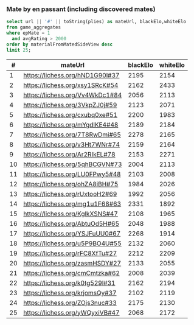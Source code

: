 ### Mate by en passant (including discovered mates)
```sql
select url || '#' || toString(plies) as mateUrl, blackElo,whiteElo
from game_aggregates
where epMate = 1
  and avgRating > 2000
order by materialFromMatedSideView desc
limit 25;
```

| #  | mateUrl                         | blackElo | whiteElo | 
|----|---------------------------------|----------|----------| 
| 1  | https://lichess.org/hND1G90l#37 | 2195     | 2154     | 
| 2  | https://lichess.org/xsy1SRcK#54 | 2162     | 2433     | 
| 3  | https://lichess.org/Vv4WkDc1#84 | 2056     | 2113     | 
| 4  | https://lichess.org/3VkpZJ0j#59 | 2123     | 2071     | 
| 5  | https://lichess.org/cxubq0xe#51 | 2200     | 1983     | 
| 6  | https://lichess.org/mYgdlKE4#48 | 2189     | 2184     | 
| 7  | https://lichess.org/7T8RwDmi#65 | 2278     | 2165     | 
| 8  | https://lichess.org/v3Ht7WNr#74 | 2159     | 2164     | 
| 9  | https://lichess.org/Ar2RIkEL#78 | 2153     | 2271     | 
| 10 | https://lichess.org/5qhBCGVN#73 | 2004     | 2113     | 
| 11 | https://lichess.org/LU0FPwy5#48 | 2103     | 2008     | 
| 12 | https://lichess.org/ohZA8iBH#75 | 1984     | 2026     | 
| 13 | https://lichess.org/rUxtooH2#69 | 1992     | 2056     | 
| 14 | https://lichess.org/mg1u1F68#63 | 2331     | 1892     | 
| 15 | https://lichess.org/KglkXSNS#47 | 2108     | 1965     | 
| 16 | https://lichess.org/AbtuOd5H#65 | 2048     | 1988     | 
| 17 | https://lichess.org/YSJFuUU0#67 | 2268     | 1914     | 
| 18 | https://lichess.org/u5P9BO4U#55 | 2132     | 2060     | 
| 19 | https://lichess.org/rFC8XfTu#27 | 2212     | 2209     | 
| 20 | https://lichess.org/zasmHSDY#27 | 2133     | 2055     | 
| 21 | https://lichess.org/cmCmtzka#62 | 2008     | 2039     | 
| 22 | https://lichess.org/k0tg529l#31 | 2162     | 2194     | 
| 23 | https://lichess.org/krjomsQy#37 | 2102     | 2119     | 
| 24 | https://lichess.org/ZOjs3nuc#33 | 2175     | 2130     | 
| 25 | https://lichess.org/yWQyxiVB#47 | 2068     | 2172     | 
